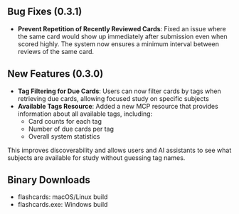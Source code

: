 ## Bug Fixes (0.3.1)

- **Prevent Repetition of Recently Reviewed Cards**: Fixed an issue where the same card would show up immediately after submission even when scored highly. The system now ensures a minimum interval between reviews of the same card.

## New Features (0.3.0)

- **Tag Filtering for Due Cards**: Users can now filter cards by tags when retrieving due cards, allowing focused study on specific subjects
- **Available Tags Resource**: Added a new MCP resource that provides information about all available tags, including:
  - Card counts for each tag
  - Number of due cards per tag
  - Overall system statistics
  
This improves discoverability and allows users and AI assistants to see what subjects are available for study without guessing tag names.

## Binary Downloads
- flashcards: macOS/Linux build
- flashcards.exe: Windows build 